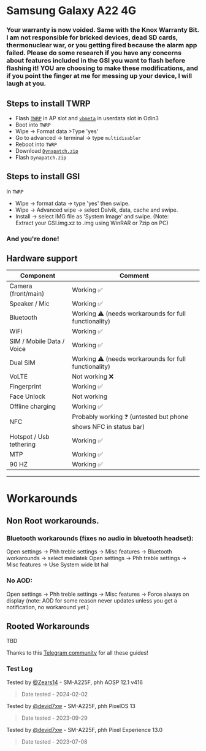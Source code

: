 # Samsung Galaxy A22 4G

### Your warranty is now voided. Same with the Knox Warranty Bit. I am not responsible for bricked devices, dead SD cards, thermonuclear war, or you getting fired because the alarm app failed. Please do some research if you have any concerns about features included in the GSI you want to flash before flashing it! YOU are choosing to make these modifications, and if you point the finger at me for messing up your device, I will laugh at you. 

## Steps to install TWRP
* Flash [`TWRP`](https://drive.google.com/file/d/10bExm5EGMlP3x3S0H2BZ6yj-RrfFi8oC/view?usp=drive_link) in AP slot and [`vbmeta`](https://drive.google.com/file/d/1UrqhA9zxMOJ-sq-VQ9kmg-n_YcaFtoxa/view?usp=drive_link) in userdata slot in Odin3
* Boot into `TWRP`
* Wipe -> Format data >Type 'yes'
* Go to advanced -> terminal -> type `multidisabler`
* Reboot into `TWRP`
* Download [`Dynapatch.zip`](https://drive.google.com/file/d/1U-PTJXNXrdITt6aN1nYeS8kz2NHl7Nhi/view?usp=drive_link)
* Flash `Dynapatch.zip`

## Steps to install GSI
In `TWRP` 
* Wipe -> format data -> type 'yes' then swipe.
* Wipe -> Advanced wipe -> select Dalvik, data, cache and swipe.
* Install -> select IMG file as 'System Image' and swipe. (Note: Extract your GSI.img.xz to .img using WinRAR or 7zip on PC)
### And you're done!




## Hardware support

| Component                 |      Comment                                              |
|---------------------------|-----------------------------------------------------------|
| Camera (front/main)       | Working ✅                                                  |
| Speaker / Mic             | Working ✅                                                  |
| Bluetooth                 | Working ⚠ (needs workarounds for full functionality)                |
| WiFi                      | Working ✅                                                  |
| SIM / Mobile Data / Voice | Working ✅                                                 |
| Dual SIM                  | Working ⚠ (needs workarounds for full functionality)    
| VoLTE                     | Not working ❌                                              |
| Fingerprint               | Working ✅                                                  |
| Face Unlock               | Not working           |
| Offline charging          | Working ✅                                                  |
| NFC                       | Probably working ❓ (untested but phone shows NFC in status bar)         |
| Hotspot / Usb tethering   | Working ✅                                                  |
| MTP                       | Working ✅                                                  |
| 90 HZ                     | Working ✅                                                  |
---

# Workarounds

## Non Root workarounds.

### Bluetooth workarounds (fixes no audio in bluetooth headset):
Open settings -> Phh treble settings -> Misc features -> Bluetooth workarounds -> select mediatek
Open settings -> Phh treble settings -> Misc features -> Use System wide bt hal

### No AOD:
Open settings -> Phh treble settings -> Misc features -> Force always on display (note: AOD for some reason never updates unless you get a notification, no workaround yet.)

## Rooted Workarounds
TBD

Thanks to this [Telegram community](https://t.me/Samsung_f22_Community) for all these guides!

### Test Log
Tested by [@Zears14](https://github.com/Zears14) - SM-A225F, phh AOSP 12.1 v416

> Date tested - 2024-02-02


Tested by [@devid7xw](https://github.com/devid7x) - SM-A225F, phh PixelOS 13

> Date tested - 2023-09-29


Tested by [@devid7xw](https://github.com/devid7x) - SM-A225F, phh Pixel Experience 13.0

> Date tested - 2023-07-08
